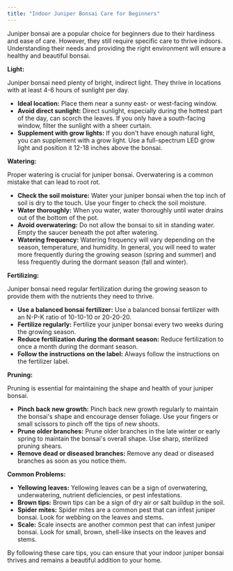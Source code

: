```yaml
---
title: "Indoor Juniper Bonsai Care for Beginners"
---
```


Juniper bonsai are a popular choice for beginners due to their hardiness and ease of care. However, they still require specific care to thrive indoors. Understanding their needs and providing the right environment will ensure a healthy and beautiful bonsai.

**Light:**

Juniper bonsai need plenty of bright, indirect light. They thrive in locations with at least 4-6 hours of sunlight per day.

*   **Ideal location:** Place them near a sunny east- or west-facing window.
*   **Avoid direct sunlight:** Direct sunlight, especially during the hottest part of the day, can scorch the leaves. If you only have a south-facing window, filter the sunlight with a sheer curtain.
*   **Supplement with grow lights:** If you don't have enough natural light, you can supplement with a grow light. Use a full-spectrum LED grow light and position it 12-18 inches above the bonsai.

**Watering:**

Proper watering is crucial for juniper bonsai. Overwatering is a common mistake that can lead to root rot.

*   **Check the soil moisture:** Water your juniper bonsai when the top inch of soil is dry to the touch. Use your finger to check the soil moisture.
*   **Water thoroughly:** When you water, water thoroughly until water drains out of the bottom of the pot.
*   **Avoid overwatering:** Do not allow the bonsai to sit in standing water. Empty the saucer beneath the pot after watering.
*   **Watering frequency:** Watering frequency will vary depending on the season, temperature, and humidity. In general, you will need to water more frequently during the growing season (spring and summer) and less frequently during the dormant season (fall and winter).

**Fertilizing:**

Juniper bonsai need regular fertilization during the growing season to provide them with the nutrients they need to thrive.

*   **Use a balanced bonsai fertilizer:** Use a balanced bonsai fertilizer with an N-P-K ratio of 10-10-10 or 20-20-20.
*   **Fertilize regularly:** Fertilize your juniper bonsai every two weeks during the growing season.
*   **Reduce fertilization during the dormant season:** Reduce fertilization to once a month during the dormant season.
*   **Follow the instructions on the label:** Always follow the instructions on the fertilizer label.

**Pruning:**

Pruning is essential for maintaining the shape and health of your juniper bonsai.

*   **Pinch back new growth:** Pinch back new growth regularly to maintain the bonsai's shape and encourage denser foliage. Use your fingers or small scissors to pinch off the tips of new shoots.
*   **Prune older branches:** Prune older branches in the late winter or early spring to maintain the bonsai's overall shape. Use sharp, sterilized pruning shears.
*   **Remove dead or diseased branches:** Remove any dead or diseased branches as soon as you notice them.

**Common Problems:**

*   **Yellowing leaves:** Yellowing leaves can be a sign of overwatering, underwatering, nutrient deficiencies, or pest infestations.
*   **Brown tips:** Brown tips can be a sign of dry air or salt buildup in the soil.
*   **Spider mites:** Spider mites are a common pest that can infest juniper bonsai. Look for webbing on the leaves and stems.
*   **Scale:** Scale insects are another common pest that can infest juniper bonsai. Look for small, brown, shell-like insects on the leaves and stems.

By following these care tips, you can ensure that your indoor juniper bonsai thrives and remains a beautiful addition to your home.